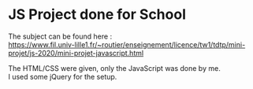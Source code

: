 # JS Project done for School

The subject can be found here :  
https://www.fil.univ-lille1.fr/~routier/enseignement/licence/tw1/tdtp/mini-projet/js-2020/mini-projet-javascript.html  

The HTML/CSS were given, only the JavaScript was done by me.  
I used some jQuery for the setup.